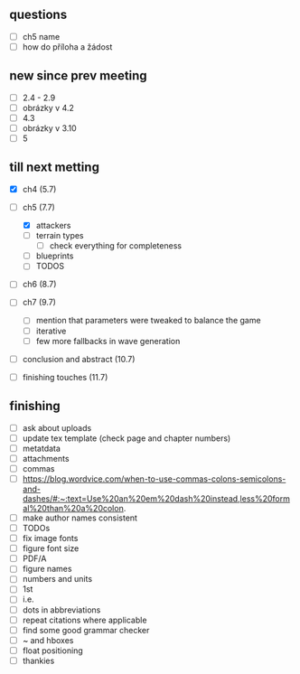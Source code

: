 ## questions
- [ ] ch5 name
- [ ] how do příloha a žádost
## new since prev meeting
- [ ] 2.4 - 2.9
- [ ] obrázky v 4.2
- [ ] 4.3
- [ ] obrázky v 3.10
- [ ] 5
## till next metting
- [x] ch4 (5.7)
- [ ] ch5 (7.7)
    - [x] attackers
    - [ ] terrain types
        - [ ] check everything for completeness
    - [ ] blueprints
    - [ ] TODOS
- [ ] ch6 (8.7)
- [ ] ch7 (9.7)
    - [ ] mention that parameters were tweaked to balance the game
    - [ ] iterative
    - [ ] few more fallbacks in wave generation
- [ ] conclusion and abstract (10.7)
- [ ] finishing touches (11.7)


## finishing
- [ ] ask about uploads
- [ ] update tex template (check page and chapter numbers)
- [ ] metatdata
- [ ] attachments
- [ ] commas
- [ ] https://blog.wordvice.com/when-to-use-commas-colons-semicolons-and-dashes/#:~:text=Use%20an%20em%20dash%20instead,less%20formal%20than%20a%20colon.
- [ ] make author names consistent
- [ ] TODOs
- [ ] fix image fonts
- [ ] figure font size
- [ ] PDF/A
- [ ] figure names
- [ ] numbers and units
- [ ] 1st
- [ ] i.e.
- [ ] dots in abbreviations
- [ ] repeat citations where applicable
- [ ] find some good grammar checker
- [ ] ~ and hboxes
- [ ] float positioning
- [ ] thankies